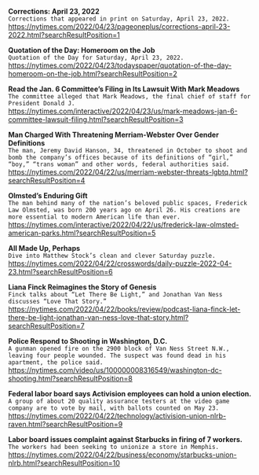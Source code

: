 **Corrections: April 23, 2022**\
`Corrections that appeared in print on Saturday, April 23, 2022.`\
https://nytimes.com/2022/04/23/pageoneplus/corrections-april-23-2022.html?searchResultPosition=1

**Quotation of the Day: Homeroom on the Job**\
`Quotation of the Day for Saturday, April 23, 2022.`\
https://nytimes.com/2022/04/23/todayspaper/quotation-of-the-day-homeroom-on-the-job.html?searchResultPosition=2

**Read the Jan. 6 Committee’s Filing in Its Lawsuit With Mark Meadows**\
`The committee alleged that Mark Meadows, the final chief of staff for President Donald J.`\
https://nytimes.com/interactive/2022/04/23/us/mark-meadows-jan-6-committee-lawsuit-filing.html?searchResultPosition=3

**Man Charged With Threatening Merriam-Webster Over Gender Definitions**\
`The man, Jeremy David Hanson, 34, threatened in October to shoot and bomb the company’s offices because of its definitions of “girl,” “boy,” “trans woman” and other words, federal authorities said.`\
https://nytimes.com/2022/04/22/us/merriam-webster-threats-lgbtq.html?searchResultPosition=4

**Olmsted’s Enduring Gift**\
`The man behind many of the nation’s beloved public spaces, Frederick Law Olmsted, was born 200 years ago on April 26. His creations are more essential to modern American life than ever.`\
https://nytimes.com/interactive/2022/04/22/us/frederick-law-olmsted-american-parks.html?searchResultPosition=5

**All Made Up, Perhaps**\
`Dive into Matthew Stock’s clean and clever Saturday puzzle.`\
https://nytimes.com/2022/04/22/crosswords/daily-puzzle-2022-04-23.html?searchResultPosition=6

**Liana Finck Reimagines the Story of Genesis**\
`Finck talks about “Let There Be Light,” and Jonathan Van Ness discusses “Love That Story.”`\
https://nytimes.com/2022/04/22/books/review/podcast-liana-finck-let-there-be-light-jonathan-van-ness-love-that-story.html?searchResultPosition=7

**Police Respond to Shooting in Washington, D.C.**\
`A gunman opened fire on the 2900 block of Van Ness Street N.W., leaving four people wounded. The suspect was found dead in his apartment, the police said.`\
https://nytimes.com/video/us/100000008316549/washington-dc-shooting.html?searchResultPosition=8

**Federal labor board says Activision employees can hold a union election.**\
`A group of about 20 quality assurance testers at the video game company are to vote by mail, with ballots counted on May 23.`\
https://nytimes.com/2022/04/22/technology/activision-union-nlrb-raven.html?searchResultPosition=9

**Labor board issues complaint against Starbucks in firing of 7 workers.**\
`The workers had been seeking to unionize a store in Memphis.`\
https://nytimes.com/2022/04/22/business/economy/starbucks-union-nlrb.html?searchResultPosition=10

